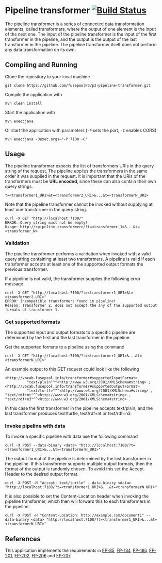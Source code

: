 # Pipeline transformer [![Build Status](https://travis-ci.org/fusepoolP3/p3-pipeline-transformer.svg)](https://travis-ci.org/fusepoolP3/p3-pipeline-transformer)
The pipeline transformer is a series of connected data transformation elements, called transformers, where the output of one element is the input of the next one. The input of the pipeline transformer is the input of the first transformer in the pipeline, and the output is the output of the last transformer in the pipeline. The pipeline transformer itself does not perform any data transformation on its own.

## Compiling and Running

Clone the repository to your local machine

    git clone https://github.com/fusepoolP3/p3-pipeline-transformer.git

Compile the application with

    mvn clean install

Start the application with

    mvn exec:java

Or start the application with parameters (`-P` sets the port, `-C` enables CORS)

    mvn exec:java -Dexec.args="-P 7100 -C"

## Usage

The pipeline transformer expects the list of transformers URIs in the query string of the request. The pipeline applies the transformers in the same order it was supplied in the request. It is important that the URIs of the transformers must be **URL encoded**, since these can also contain their own query strings.

    t=<transformer1_URI>&t=<transformer2_URI>&...&t=<transformerN_URI>

Note that the pipeline transformer cannot be invoked without supplying at least one transformer in the query string.

    curl -X GET "http://localhost:7100/"
    ERROR: Query string must not be empty!
    Usage: http://<pipeline_transformer>/?t=<transformer_1>&...&t=<transformer_N>

### Validation

The pipeline transformer performs a validation when invoked with a valid query string containing at least two transformers. A pipeline is valid if each transformer accepts at least one of the supported output formats the previous transformer.

If a pipeline is not valid, the transformer supplies the following error message

    curl -X GET "http://localhost:7100/?t=<transformer1_URI>&t=<transformer2_URI>"
    ERROR: Incompatible transformers found in pipeline!
    Reason: Transformer 2. does not accept the any of the supported output formats of transformer 1.

### Get supported formats

The supported input and output formats to a specific pipeline are determined by the first and the last transformer in the pipeline.

Get the supported formats to a pipeline using the command

    curl -X GET "http://localhost:7100/?t=<transformer1_URI>&...&t=<transformerN_URI>"

An example output to this GET request could look like the following

    <http://vocab.fusepool.info/transformer#supportedInputFormat>
              "text/plain"^^<http://www.w3.org/2001/XMLSchema#string> ;
    <http://vocab.fusepool.info/transformer#supportedOutputFormat>
              "text/turtle"^^<http://www.w3.org/2001/XMLSchema#string> ,  "text/rdf+nt"^^<http://www.w3.org/2001/XMLSchema#string> , "text/rdf+n3"^^<http://www.w3.org/2001/XMLSchema#string> .

In this case the first transformer in the pipeline accepts text/plain, and the last transformer produces text/turtle, text/rdf+nt or text/rdf+n3.

### Invoke pipeline with data

To invoke a specific pipeline with data use the following command

    curl -X POST --data-binary <data> "http://localhost:7100/?t=<transformer1_URI>&...&t=<transformerN_URI>"

The output format of the pipeline is determined by the last transformer in the pipeline. If this transformer supports multiple output formats, then the format of the output is randomly chosen. To avoid this set the Accept-Header to the desired output format.

    curl -X POST -H "Accept: text/turtle" --data-binary <data> "http://localhost:7100/?t=<transformer1_URI>&...&t=<transformerN_URI>"

It is also possible to set the Content-Location header when invoking the pipeline transformer, which then will forward this to each transformers in the pipeline.

    curl -X POST -H "Content-Location: http://example.com/document1" --data-binary <data> "http://localhost:7100/?t=<transformer1_URI>&...&t=<transformerN_URI>"

## References
This application implements the requirements in [FP-85](https://fusepool.atlassian.net/browse/FP-85), [FP-184](https://fusepool.atlassian.net/browse/FP-184), [FP-186](https://fusepool.atlassian.net/browse/FP-186), [FP-201](https://fusepool.atlassian.net/browse/FP-201), [FP-202](https://fusepool.atlassian.net/browse/FP-202), [FP-206](https://fusepool.atlassian.net/browse/FP-206) and [FP-207](https://fusepool.atlassian.net/browse/FP-207).
